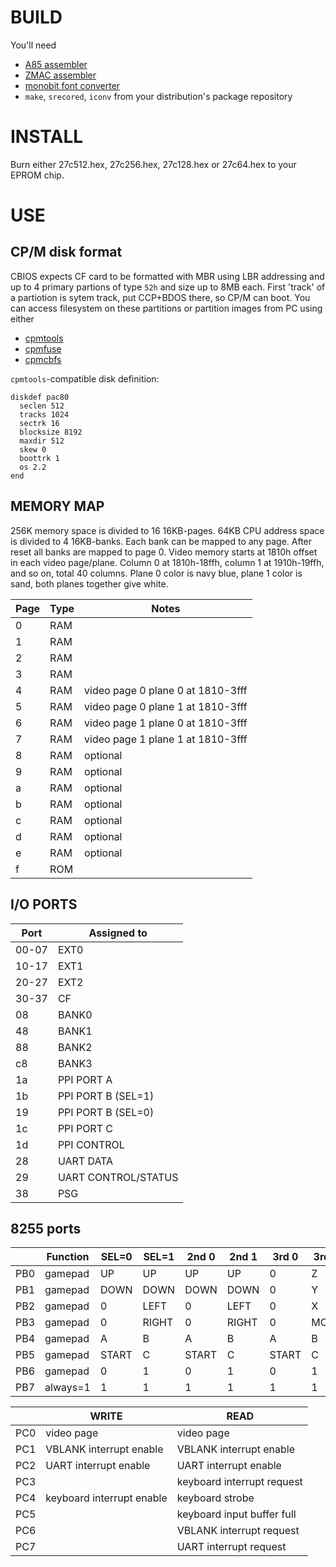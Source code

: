 # BUILD

You'll need

- [A85 assembler](https://github.com/glitchwrks/a85)
- [ZMAC assembler](http://48k.ca/zmac.html)
- [monobit font converter](https://github.com/robhagemans/monobit)
- `make`, `srecored`, `iconv` from your distribution's package repository

# INSTALL

Burn either 27c512.hex, 27c256.hex, 27c128.hex or 27c64.hex to your EPROM chip.

# USE

## CP/M disk format

CBIOS expects CF card to be formatted with MBR using LBR addressing and up to 4 primary partions of type `52h` and size up to 8MB each. First 'track' of a partiotion is sytem track, put CCP+BDOS there, so CP/M can boot. You can access filesystem on these partitions or partition images from PC using either

- [cpmtools](http://www.moria.de/~michael/cpmtools/)
- [cpmfuse](http://www.nyangau.org/cpmfuse/cpmfuse.htm)
- [cpmcbfs](http://www.nyangau.org/cpmcbfs/cpmcbfs.htm)

`cpmtools`-compatible disk definition:
```
diskdef pac80
  seclen 512
  tracks 1024
  sectrk 16
  blocksize 8192
  maxdir 512
  skew 0
  boottrk 1
  os 2.2
end
```

## MEMORY MAP

256K memory space is divided to 16 16KB-pages. 64KB CPU address space is divided to 4 16KB-banks. Each bank can be mapped to any page. After reset all banks are mapped to page 0. Video memory starts at 1810h offset in each video page/plane. Column 0 at 1810h-18ffh, column 1 at 1910h-19ffh, and so on, total 40 columns. Plane 0 color is navy blue, plane 1 color is sand, both planes together give white.

|Page|Type|Notes                            |
|----|----|---------------------------------|
|0   |RAM |                                 |
|1   |RAM |                                 |
|2   |RAM |                                 |
|3   |RAM |                                 |
|4   |RAM |video page 0 plane 0 at 1810-3fff|
|5   |RAM |video page 0 plane 1 at 1810-3fff|
|6   |RAM |video page 1 plane 0 at 1810-3fff|
|7   |RAM |video page 1 plane 1 at 1810-3fff|
|8   |RAM |optional                         |
|9   |RAM |optional                         |
|a   |RAM |optional                         |
|b   |RAM |optional                         |
|c   |RAM |optional                         |
|d   |RAM |optional                         |
|e   |RAM |optional                         |
|f   |ROM |                                 |

## I/O PORTS

|Port |Assigned to        |
|-----|-------------------|
|00-07|EXT0               |
|10-17|EXT1               |
|20-27|EXT2               |
|30-37|CF                 |
|08   |BANK0              |
|48   |BANK1              |
|88   |BANK2              |
|c8   |BANK3              |
|1a   |PPI PORT A         |
|1b   |PPI PORT B (SEL=1) |
|19   |PPI PORT B (SEL=0) |
|1c   |PPI PORT C         |
|1d   |PPI CONTROL        |
|28   |UART DATA          |
|29   |UART CONTROL/STATUS|
|38   |PSG                |

## 8255 ports

|   |Function|SEL=0|SEL=1|2nd 0|2nd 1|3rd 0|3rd 1|4th 0|4th 1|
|---|--------|-----|-----|-----|-----|-----|-----|-----|-----|
|PB0|gamepad |UP   |UP   |UP   |UP   |0    |Z    |1    |UP   |
|PB1|gamepad |DOWN |DOWN |DOWN |DOWN |0    |Y    |1    |DOWN |
|PB2|gamepad |0    |LEFT |0    |LEFT |0    |X    |1    |LEFT |
|PB3|gamepad |0    |RIGHT|0    |RIGHT|0    |MODE |1    |RIGHT|
|PB4|gamepad |A    |B    |A    |B    |A    |B    |A    |B    |
|PB5|gamepad |START|C    |START|C    |START|C    |START|C    |
|PB6|gamepad |0    |1    |0    |1    |0    |1    |0    |1    |
|PB7|always=1|1    |1    |1    |1    |1    |1    |1    |1    |

|   |WRITE                    |READ                      |
|---|-------------------------|--------------------------|
|PC0|video page               |video page                |
|PC1|VBLANK interrupt enable  |VBLANK interrupt enable   |
|PC2|UART interrupt enable    |UART interrupt enable     |
|PC3|                         |keyboard interrupt request|
|PC4|keyboard interrupt enable|keyboard strobe           |
|PC5|                         |keyboard input buffer full|
|PC6|                         |VBLANK interrupt request  |
|PC7|                         |UART interrupt request    |
